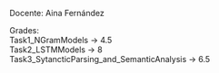 Docente: Aina Fernández

Grades:  
Task1_NGramModels -> 4.5  
Task2_LSTMModels -> 8  
Task3_SytancticParsing_and_SemanticAnalysis -> 6.5
